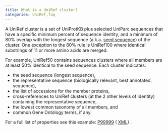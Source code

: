 ```yaml
---
title: What is a UniRef cluster?
categories: UniRef,faq
---
```


A UniRef cluster is a set of UniProtKB plus selected UniParc sequences that have a specific minimum percent of sequence identity, and a minimum of 80% overlap with the longest sequence (a.k.a. [seed sequence](http://www.uniprot.org/help/uniref%5Fseed)) of the cluster. One exception to the 80% rule is UniRef100 where identical substrings of 11 or more amino acids are merged.

For example, UniRef50 contains sequences clusters where all members are at least 50% identical to the seed sequence. Each cluster indicates:

- the seed sequence (longest sequence),
- the representative sequence (biologically relevant, best annotated, sequence),
- the list of accessions for the member proteins,
- cross-references to UniRef clusters (at the 2 other levels of identity) containing the representative sequence,
- the lowest common taxonomy of all members, and
- common Gene Ontology terms, if any.

For a full list of properties see this example: [P99999](http://www.uniprot.org/uniref/UniRef100%5FP99999) ( [XML](http://www.uniprot.org/uniref/UniRef100%5FP99999.xml)) .